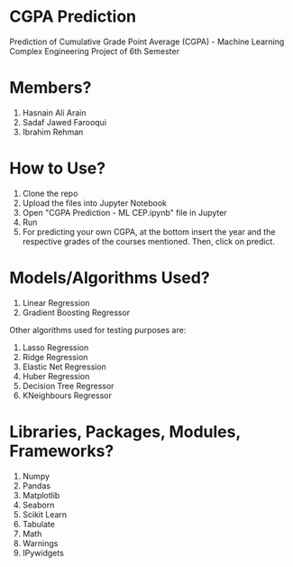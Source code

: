 # CGPA Prediction
Prediction of Cumulative Grade Point Average (CGPA) - Machine Learning Complex Engineering Project of 6th Semester

# Members?
1) Hasnain Ali Arain
2) Sadaf Jawed Farooqui
3) Ibrahim Rehman

# How to Use?
1) Clone the repo
2) Upload the files into Jupyter Notebook
3) Open "CGPA Prediction - ML CEP.ipynb" file in Jupyter
4) Run
5) For predicting your own CGPA, at the bottom insert the year and the respective grades of the courses mentioned. Then, click on predict.

# Models/Algorithms Used?
1) Linear Regression
2) Gradient Boosting Regressor

Other algorithms used for testing purposes are:
1) Lasso Regression
2) Ridge Regression
3) Elastic Net Regression
4) Huber Regression
5) Decision Tree Regressor
6) KNeighbours Regressor

# Libraries, Packages, Modules, Frameworks?
1) Numpy
2) Pandas
3) Matplotlib
4) Seaborn
5) Scikit Learn
6) Tabulate
7) Math
8) Warnings
9) IPywidgets

